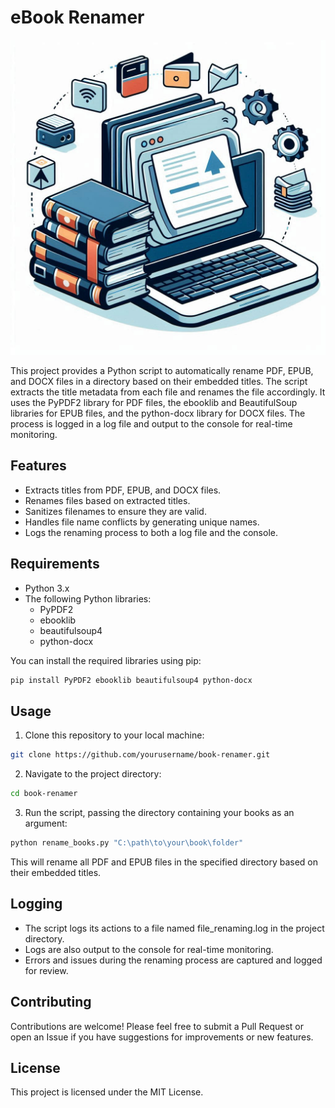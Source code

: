 # eBook Renamer

![eBook Renamer](resources\ebooks_renamer.jpeg)

This project provides a Python script to automatically rename PDF, EPUB, and DOCX files in a directory based on their embedded titles. The script extracts the title metadata from each file and renames the file accordingly. It uses the PyPDF2 library for PDF files, the ebooklib and BeautifulSoup libraries for EPUB files, and the python-docx library for DOCX files. The process is logged in a log file and output to the console for real-time monitoring.

## Features

- Extracts titles from PDF, EPUB, and DOCX files.
- Renames files based on extracted titles.
- Sanitizes filenames to ensure they are valid.
- Handles file name conflicts by generating unique names.
- Logs the renaming process to both a log file and the console.

## Requirements

- Python 3.x
- The following Python libraries:
  - PyPDF2
  - ebooklib
  - beautifulsoup4
  - python-docx

You can install the required libraries using pip:

```bash
pip install PyPDF2 ebooklib beautifulsoup4 python-docx
```

## Usage

1. Clone this repository to your local machine:

```bash
git clone https://github.com/yourusername/book-renamer.git
```

2. Navigate to the project directory:

```bash
cd book-renamer
```

3. Run the script, passing the directory containing your books as an argument:

```bash
python rename_books.py "C:\path\to\your\book\folder"
```

This will rename all PDF and EPUB files in the specified directory based on their embedded titles.

## Logging

- The script logs its actions to a file named file_renaming.log in the project directory.
- Logs are also output to the console for real-time monitoring.
- Errors and issues during the renaming process are captured and logged for review.

## Contributing

Contributions are welcome! Please feel free to submit a Pull Request or open an Issue if you have suggestions for improvements or new features.

## License

This project is licensed under the MIT License.
